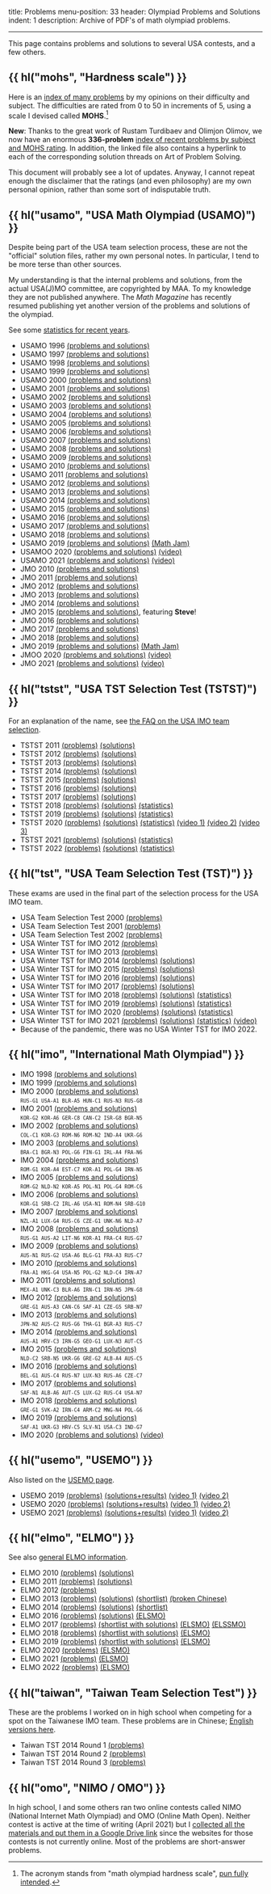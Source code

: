 title: Problems
menu-position: 33
header: Olympiad Problems and Solutions
indent: 1
description: Archive of PDF's of math olympiad problems.

---

This page contains problems and solutions
to several USA contests, and a few others.

## {{ hl("mohs", "Hardness scale") }}

Here is an
[index of many problems](upload/MOHS-hardness.pdf)
by my opinions on their difficulty and subject.
The difficulties are rated from 0 to 50 in increments of 5,
using a scale I devised called **MOHS**.[^acronym]

[^acronym]:
    The acronym stands from "math olympiad hardness scale",
    [pun fully intended](https://en.wikipedia.org/wiki/Mohs_scale_of_mineral_hardness).

**New**: Thanks to the great work of Rustam Turdibaev and Olimjon Olimov,
we now have an enormous **336-problem**
[index of recent problems by subject and MOHS rating][rustam].
In addition, the linked file also contains a hyperlink
to each of the corresponding solution threads on Art of Problem Solving.

[rustam]: https://drive.google.com/file/d/1G9a5f6EW9cIDw5rTMI46iLlc4UMs6KRW/view

This document will probably see a lot of updates.
Anyway, I cannot repeat enough the disclaimer that the ratings
(and even philosophy) are my own personal opinion,
rather than some sort of indisputable truth.

## {{ hl("usamo", "USA Math Olympiad (USAMO)") }}

Despite being part of the USA team selection process,
these are not the "official" solution files,
rather my own personal notes.
In particular, I tend to be more terse than other sources.

My understanding is that the internal problems and solutions,
from the actual USA(J)MO committee, are copyrighted by MAA.
To my knowledge they are not published anywhere.
The _Math Magazine_ has recently resumed publishing yet another version
of the problems and solutions of the olympiad.

See some [statistics for recent years](exams/posted-usamo-statistics.pdf).

- USAMO 1996 [(problems and solutions)](exams/USAMO-1996-notes.pdf)
- USAMO 1997 [(problems and solutions)](exams/USAMO-1997-notes.pdf)
- USAMO 1998 [(problems and solutions)](exams/USAMO-1998-notes.pdf)
- USAMO 1999 [(problems and solutions)](exams/USAMO-1999-notes.pdf)
- USAMO 2000 [(problems and solutions)](exams/USAMO-2000-notes.pdf)
- USAMO 2001 [(problems and solutions)](exams/USAMO-2001-notes.pdf)
- USAMO 2002 [(problems and solutions)](exams/USAMO-2002-notes.pdf)
- USAMO 2003 [(problems and solutions)](exams/USAMO-2003-notes.pdf)
- USAMO 2004 [(problems and solutions)](exams/USAMO-2004-notes.pdf)
- USAMO 2005 [(problems and solutions)](exams/USAMO-2005-notes.pdf)
- USAMO 2006 [(problems and solutions)](exams/USAMO-2006-notes.pdf)
- USAMO 2007 [(problems and solutions)](exams/USAMO-2007-notes.pdf)
- USAMO 2008 [(problems and solutions)](exams/USAMO-2008-notes.pdf)
- USAMO 2009 [(problems and solutions)](exams/USAMO-2009-notes.pdf)
- USAMO 2010 [(problems and solutions)](exams/USAMO-2010-notes.pdf)
- USAMO 2011 [(problems and solutions)](exams/USAMO-2011-notes.pdf)
- USAMO 2012 [(problems and solutions)](exams/USAMO-2012-notes.pdf)
- USAMO 2013 [(problems and solutions)](exams/USAMO-2013-notes.pdf)
- USAMO 2014 [(problems and solutions)](exams/USAMO-2014-notes.pdf)
- USAMO 2015 [(problems and solutions)](exams/USAMO-2015-notes.pdf)
- USAMO 2016 [(problems and solutions)](exams/USAMO-2016-notes.pdf)
- USAMO 2017 [(problems and solutions)](exams/USAMO-2017-notes.pdf)
- USAMO 2018 [(problems and solutions)](exams/USAMO-2018-notes.pdf)
- USAMO 2019 [(problems and solutions)](exams/USAMO-2019-notes.pdf) [(Math Jam)](https://aops.com/school/mathjams-transcripts?id=491)
- USAMOO 2020 [(problems and solutions)](exams/USAMO-2020-notes.pdf) [(video)](https://youtu.be/r7j0oRtpErA)
- USAMO 2021 [(problems and solutions)](exams/USAMO-2021-notes.pdf) [(video)](https://youtu.be/9WNgDETHOlI)
- JMO 2010 [(problems and solutions)](exams/JMO-2010-notes.pdf)
- JMO 2011 [(problems and solutions)](exams/JMO-2011-notes.pdf)
- JMO 2012 [(problems and solutions)](exams/JMO-2012-notes.pdf)
- JMO 2013 [(problems and solutions)](exams/JMO-2013-notes.pdf)
- JMO 2014 [(problems and solutions)](exams/JMO-2014-notes.pdf)
- JMO 2015 [(problems and solutions)](exams/JMO-2015-notes.pdf), featuring **Steve**!
- JMO 2016 [(problems and solutions)](exams/JMO-2016-notes.pdf)
- JMO 2017 [(problems and solutions)](exams/JMO-2017-notes.pdf)
- JMO 2018 [(problems and solutions)](exams/JMO-2018-notes.pdf)
- JMO 2019 [(problems and solutions)](exams/JMO-2019-notes.pdf) [(Math Jam)](https://aops.com/school/mathjams-transcripts?id=491)
- JMOO 2020 [(problems and solutions)](exams/JMO-2020-notes.pdf) [(video)](https://youtu.be/r7j0oRtpErA)
- JMO 2021 [(problems and solutions)](exams/JMO-2021-notes.pdf) [(video)](https://youtu.be/9WNgDETHOlI)

## {{ hl("tstst", "USA TST Selection Test (TSTST)") }}

For an explanation of the name,
see [the FAQ on the USA IMO team selection](faq-rules.html).

- TSTST 2011 [(problems)](exams/TSTST-2011.pdf) [(solutions)](exams/sols-TSTST-2011.pdf)
- TSTST 2012 [(problems)](exams/TSTST-2012.pdf) [(solutions)](exams/sols-TSTST-2012.pdf)
- TSTST 2013 [(problems)](exams/TSTST-2013.pdf) [(solutions)](exams/sols-TSTST-2013.pdf)
- TSTST 2014 [(problems)](exams/TSTST-2014.pdf) [(solutions)](exams/sols-TSTST-2014.pdf)
- TSTST 2015 [(problems)](exams/TSTST-2015.pdf) [(solutions)](exams/sols-TSTST-2015.pdf)
- TSTST 2016 [(problems)](exams/TSTST-2016.pdf) [(solutions)](exams/sols-TSTST-2016.pdf)
- TSTST 2017 [(problems)](exams/TSTST-2017.pdf) [(solutions)](exams/sols-TSTST-2017.pdf)
- TSTST 2018 [(problems)](exams/TSTST-2018.pdf) [(solutions)](exams/sols-TSTST-2018.pdf) [(statistics)](exams/stats-TSTST-2018.pdf)
- TSTST 2019 [(problems)](exams/TSTST-2019.pdf) [(solutions)](exams/sols-TSTST-2019.pdf) [(statistics)](exams/stats-TSTST-2019.pdf)
- TSTST 2020 [(problems)](exams/TSTST-2020.pdf) [(solutions)](exams/sols-TSTST-2020.pdf) [(statistics)](exams/stats-TSTST-2020.pdf) [(video 1)](https://youtu.be/zkygeEZ_scc) [(video 2)](https://youtu.be/L_JBme8pnKU) [(video 3)](https://youtu.be/NOjZ_DKUgxc)
- TSTST 2021 [(problems)](exams/TSTST-2021.pdf) [(solutions)](exams/sols-TSTST-2021.pdf) [(statistics)](exams/stats-TSTST-2021.pdf)
- TSTST 2022 [(problems)](exams/TSTST-2022.pdf) [(solutions)](exams/sols-TSTST-2022.pdf) [(statistics)](exams/stats-TSTST-2022.pdf)

## {{ hl("tst", "USA Team Selection Test (TST)") }}

These exams are used in the final part of
the selection process for the USA IMO team.

- USA Team Selection Test 2000 [(problems)](exams/tse00.pdf)
- USA Team Selection Test 2001 [(problems)](exams/tse01.pdf)
- USA Team Selection Test 2002 [(problems)](exams/tse02.pdf)
- USA Winter TST for IMO 2012 [(problems)](exams/TST-IMO-2012.pdf)
- USA Winter TST for IMO 2013 [(problems)](exams/TST-IMO-2013.pdf)
- USA Winter TST for IMO 2014 [(problems)](exams/IMO-2014-TST.pdf) [(solutions)](exams/sols-TST-IMO-2014.pdf)
- USA Winter TST for IMO 2015 [(problems)](exams/IMO-2015-TST.pdf) [(solutions)](exams/sols-TST-IMO-2015.pdf)
- USA Winter TST for IMO 2016 [(problems)](exams/IMO-2016-TST.pdf) [(solutions)](exams/sols-TST-IMO-2016.pdf)
- USA Winter TST for IMO 2017 [(problems)](exams/IMO-2017-TST.pdf) [(solutions)](exams/sols-TST-IMO-2017.pdf)
- USA Winter TST for IMO 2018 [(problems)](exams/IMO-2018-TST.pdf) [(solutions)](exams/sols-TST-IMO-2018.pdf) [(statistics)](exams/stats-TST-IMO-2018.pdf)
- USA Winter TST for IMO 2019 [(problems)](exams/IMO-2019-TST.pdf) [(solutions)](exams/sols-TST-IMO-2019.pdf) [(statistics)](exams/stats-TST-IMO-2019.pdf)
- USA Winter TST for IMO 2020 [(problems)](exams/IMO-2020-TST.pdf) [(solutions)](exams/sols-TST-IMO-2020.pdf) [(statistics)](exams/stats-TST-IMO-2020.pdf)
- USA Winter TST for IMO 2021 [(problems)](exams/IMO-2021-TST.pdf) [(solutions)](exams/sols-TST-IMO-2021.pdf) [(statistics)](exams/stats-TST-IMO-2021.pdf) [(video)](https://youtu.be/J3cOwLGB2ZY)
- Because of the pandemic, there was no USA Winter TST for IMO 2022.

## {{ hl("imo", "International Math Olympiad") }}

- IMO 1998 [(problems and solutions)](exams/IMO-1998-notes.pdf) <br>
- IMO 1999 [(problems and solutions)](exams/IMO-1999-notes.pdf) <br>
- IMO 2000 [(problems and solutions)](exams/IMO-2000-notes.pdf) <br>
  <tt style="font-size: 70%">RUS-G1 USA-A1 BLR-A5 HUN-C1 RUS-N3 RUS-G8</tt>
- IMO 2001 [(problems and solutions)](exams/IMO-2001-notes.pdf) <br>
  <tt style="font-size: 70%">KOR-G2 KOR-A6 GER-C8 CAN-C2 ISR-G8 BGR-N5</tt>
- IMO 2002 [(problems and solutions)](exams/IMO-2002-notes.pdf) <br>
  <tt style="font-size: 70%">COL-C1 KOR-G3 ROM-N6 ROM-N2 IND-A4 UKR-G6</tt>
- IMO 2003 [(problems and solutions)](exams/IMO-2003-notes.pdf) <br>
  <tt style="font-size: 70%">BRA-C1 BGR-N3 POL-G6 FIN-G1 IRL-A4 FRA-N6</tt>
- IMO 2004 [(problems and solutions)](exams/IMO-2004-notes.pdf) <br>
  <tt style="font-size: 70%">ROM-G1 KOR-A4 EST-C7 KOR-A1 POL-G4 IRN-N5</tt>
- IMO 2005 [(problems and solutions)](exams/IMO-2005-notes.pdf) <br>
  <tt style="font-size: 70%">ROM-G2 NLD-N2 KOR-A5 POL-N1 POL-G4 ROM-C6</tt>
- IMO 2006 [(problems and solutions)](exams/IMO-2006-notes.pdf) <br>
  <tt style="font-size: 70%">KOR-G1 SRB-C2 IRL-A6 USA-N1 ROM-N4 SRB-G10</tt>
- IMO 2007 [(problems and solutions)](exams/IMO-2007-notes.pdf) <br>
  <tt style="font-size: 70%">NZL-A1 LUX-G4 RUS-C6 CZE-G1 UNK-N6 NLD-A7</tt>
- IMO 2008 [(problems and solutions)](exams/IMO-2008-notes.pdf) <br>
  <tt style="font-size: 70%">RUS-G1 AUS-A2 LIT-N6 KOR-A1 FRA-C4 RUS-G7</tt>
- IMO 2009 [(problems and solutions)](exams/IMO-2009-notes.pdf) <br>
  <tt style="font-size: 70%">AUS-N1 RUS-G2 USA-A6 BLG-G1 FRA-A3 RUS-C7</tt>
- IMO 2010 [(problems and solutions)](exams/IMO-2010-notes.pdf) <br>
  <tt style="font-size: 70%">FRA-A1 HKG-G4 USA-N5 POL-G2 NLD-C4 IRN-A7</tt>
- IMO 2011 [(problems and solutions)](exams/IMO-2011-notes.pdf) <br>
  <tt style="font-size: 70%">MEX-A1 UNK-C3 BLR-A6 IRN-C1 IRN-N5 JPN-G8</tt>
- IMO 2012 [(problems and solutions)](exams/IMO-2012-notes.pdf) <br>
  <tt style="font-size: 70%">GRE-G1 AUS-A3 CAN-C6 SAF-A1 CZE-G5 SRB-N7</tt>
- IMO 2013 [(problems and solutions)](exams/IMO-2013-notes.pdf) <br>
  <tt style="font-size: 70%">JPN-N2 AUS-C2 RUS-G6 THA-G1 BGR-A3 RUS-C7</tt>
- IMO 2014 [(problems and solutions)](exams/IMO-2014-notes.pdf) <br>
  <tt style="font-size: 70%">AUS-A1 HRV-C3 IRN-G5 GEO-G1 LUX-N3 AUT-C5</tt>
- IMO 2015 [(problems and solutions)](exams/IMO-2015-notes.pdf) <br>
  <tt style="font-size: 70%">NLD-C2 SRB-N5 UKR-G6 GRE-G2 ALB-A4 AUS-C5</tt>
- IMO 2016 [(problems and solutions)](exams/IMO-2016-notes.pdf) <br>
  <tt style="font-size: 70%">BEL-G1 AUS-C4 RUS-N7 LUX-N3 RUS-A6 CZE-C7</tt>
- IMO 2017 [(problems and solutions)](exams/IMO-2017-notes.pdf) <br>
  <tt style="font-size: 70%">SAF-N1 ALB-A6 AUT-C5 LUX-G2 RUS-C4 USA-N7</tt>
- IMO 2018 [(problems and solutions)](exams/IMO-2018-notes.pdf) <br>
  <tt style="font-size: 70%">GRE-G1 SVK-A2 IRN-C4 ARM-C2 MNG-N4 POL-G6</tt>
- IMO 2019 [(problems and solutions)](exams/IMO-2019-notes.pdf) <br>
  <tt style="font-size: 70%">SAF-A1 UKR-G3 HRV-C5 SLV-N1 USA-C3 IND-G7</tt>
- IMO 2020 [(problems and solutions)](exams/IMO-2020-notes.pdf) [(video)](https://youtu.be/JfRrlvbzKHk) <br>

## {{ hl("usemo", "USEMO") }}

Also listed on the [USEMO page](usemo.html).

- USEMO 2019 [(problems)](exams/USEMO-2019.pdf) [(solutions+results)](exams/report-usemo-2019.pdf) [(video 1)](https://youtu.be/V2TNgUwbs6A) [(video 2)](https://youtu.be/0rdn01T_q4Y)
- USEMO 2020 [(problems)](exams/USEMO-2020.pdf) [(solutions+results)](exams/report-usemo-2020.pdf) [(video 1)](https://youtu.be/4lqdsGunUt8) [(video 2)](https://youtu.be/QruKBObOEbA)
- USEMO 2021 [(problems)](exams/USEMO-2021.pdf) [(solutions+results)](exams/report-usemo-2021.pdf) [(video 1)](https://www.youtube.com/watch?v=kjcY8qQAi5U) [(video 2)](https://www.youtube.com/watch?v=UvOQQaLlVV8)

## {{ hl("elmo", "ELMO") }}

See also [general ELMO information](elmo/general.html).

- ELMO 2010 [(problems)](exams/ELMO-2010.pdf) [(solutions)](exams/ELMO-2010-sols.pdf)
- ELMO 2011 [(problems)](exams/ELMO-2011.pdf) [(solutions)](exams/ELMO-2011-sols.pdf)
- ELMO 2012 [(problems)](exams/ELMO-2012.pdf)
- ELMO 2013 [(problems)](exams/ELMO-2013.pdf)
  [(solutions)](exams/ELMO-2013-sols.pdf)
  [(shortlist)](exams/ELMO-2013-SL.pdf)
  [(broken Chinese)](exams/ELMO-2013-chinese.pdf)
- ELMO 2014 [(problems)](exams/ELMO-2014.pdf)
  [(solutions)](exams/ELMO-2014-sols.pdf)
  [(shortlist)](exams/ELMO-2014-SL.pdf)
- ELMO 2016 [(problems)](exams/ELMO-2016.pdf)
  [(solutions)](exams/ELMO-2016-sols.pdf)
  [(ELSMO)](exams/ELSMO-2016.pdf)
- ELMO 2017 [(problems)](exams/ELMO-2017.pdf)
  [(shortlist with solutions)](exams/ELMO-2017-SL.pdf)
  [(ELSMO)](exams/ELSMO-2017.pdf)
  [(ELSSMO)](exams/ELSSMO-2017.pdf)
- ELMO 2018 [(problems)](exams/ELMO-2018.pdf)
  [(shortlist with solutions)](exams/ELMO-2018-SL.pdf)
  [(ELSMO)](exams/ELSMO-2018.pdf)
- ELMO 2019 [(problems)](exams/ELMO-2019.pdf)
  [(shortlist with solutions)](exams/ELMO-2019-SL.pdf)
  [(ELSMO)](exams/ELSMO-2019.pdf)
- ELMO 2020 [(problems)](exams/ELMO-2020.pdf)
  [(ELSMO)](exams/ELSMO-2020.pdf)
- ELMO 2021 [(problems)](exams/ELMO-2021.pdf)
  [(ELSMO)](exams/ELSMO-2021.pdf)
- ELMO 2022 [(problems)](exams/ELMO-2022.pdf)
  [(ELSMO)](exams/ELSMO-2022.pdf)

## {{ hl("taiwan", "Taiwan Team Selection Test") }}

These are the problems I worked on in high school
when competing for a spot on the Taiwanese IMO team.
These problems are in Chinese;
[English versions here](https://www.aops.com/community/c41558).

- Taiwan TST 2014 Round 1 [(problems)](exams/TaiwanTST-2014-1.pdf)
- Taiwan TST 2014 Round 2 [(problems)](exams/TaiwanTST-2014-2.pdf)
- Taiwan TST 2014 Round 3 [(problems)](exams/TaiwanTST-2014-3.pdf)

## {{ hl("omo", "NIMO / OMO") }}

In high school, I and some others ran two online contests
called NIMO (National Internet Math Olympiad) and OMO (Online Math Open).
Neither contest is active at the time of writing (April 2021) but I
[collected all the materials and put them in a Google Drive link][old]
since the websites for those contests is not currently online.
Most of the problems are short-answer problems.

[old]: https://drive.google.com/drive/u/1/folders/1jVXuZMdk-GkucFtqPWAIg5xMiQN-E3gf
